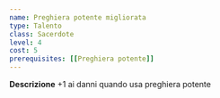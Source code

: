 ```yaml
---
name: Preghiera potente migliorata
type: Talento
class: Sacerdote
level: 4
cost: 5
prerequisites: [[Preghiera potente]]
---
```


**Descrizione**
+1 ai danni quando usa preghiera potente
